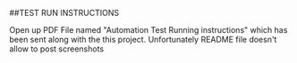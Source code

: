 ##TEST RUN INSTRUCTIONS

Open up PDF File named "Automation Test Running instructions" which has been sent along with the this project. Unfortunately README file doesn't allow to post screenshots
